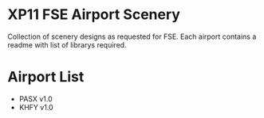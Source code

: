 # XP11 FSE Airport Scenery
 Collection of scenery designs as requested for FSE.
 Each airport contains a readme with list of librarys required.
 
 # Airport List
 - PASX v1.0
 - KHFY v1.0
